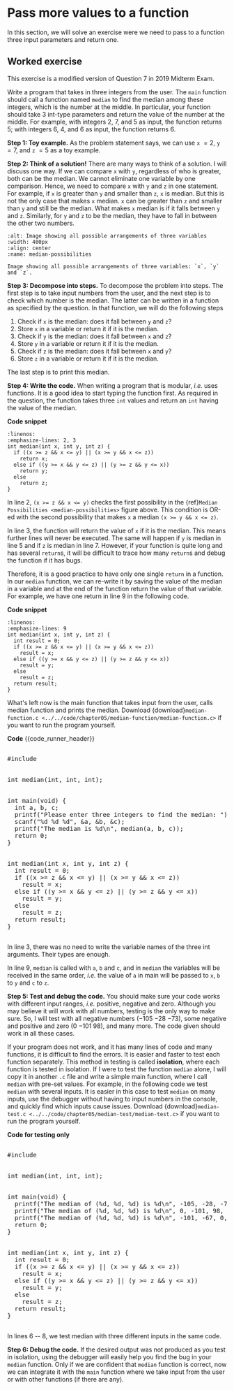 # Pass more values to a function

In this section, we will solve an exercise were we need to pass to a function three input parameters and return one.

## Worked exercise 

This exercise is a modified version of Question 7 in 2019 Midterm Exam.

Write a program that takes in three integers from the user. The `main` function should call a function named `median` to find the median among these integers, which is the number at the middle. In particular, your function should take $3$ int-type parameters and return the value of the number at the middle. For example, with integers $2$, $7$, and $5$ as input, the function returns 5; with integers $6$, $4$, and $6$ as input, the function returns $6$.

**Step 1: Toy example.** As the problem statement says, we can use `x` $= 2$, `y` $= 7$, and `z` $= 5$ as a toy example.

**Step 2: Think of a solution!** There are many ways to think of a solution. I will discuss one way. If we can compare `x` with `y`, regardless of who is greater, both can be the median. We cannot eliminate one variable by one comparison. Hence, we need to compare `x` with `y` and `z` in one statement. For example, if `x` is greater than `y` and smaller than `z`, `x` is median. But this is not the only case that makes `x` median. `x` can be greater than `z` and smaller than `y` and still be the median. What makes `x` median is if it falls between `y` and `z`. Similarly, for `y` and `z` to be the median, they have to fall in between the other two numbers.

```{figure} ./images/median-example.png
:alt: Image showing all possible arrangements of three variables
:width: 400px
:align: center
:name: median-possibilities

Image showing all possible arrangements of three variables: `x`, `y` and `z`.
```

**Step 3: Decompose into steps.** To decompose the problem into steps. The first step is to take input numbers from the user, and the next step is to check which number is the median. The latter can be written in a function as specified by the question. In that function, we will do the following steps

1. Check if `x` is the median: does it fall between `y` and `z`?
2. Store `x` in a variable or return it if it is the median.
3. Check if `y` is the median: does it fall between `x` and `z`?
4. Store `y` in a variable or return it if it is the median.
5. Check if `z` is the median: does it fall between `x` and `y`?
6. Store `z` in a variable or return it if it is the median.

The last step is to print this median.

**Step 4: Write the code.** When writing a program that is modular, *i.e.* uses functions. It is a good idea to start typing the function first. As required in the question, the function takes three `int` values and return an `int` having the value of the median.

**Code snippet**
```{code-block} c
:linenos:
:emphasize-lines: 2, 3
int median(int x, int y, int z) {
  if ((x >= z && x <= y) || (x >= y && x <= z))
    return x;
  else if ((y >= x && y <= z) || (y >= z && y <= x))
    return y;
  else
    return z;
}
```

In line 2, `(x >= z && x <= y)` checks the first possibility in the {ref}`Median Possibilities <median-possibilities>` figure above. This condition is OR-ed with the second possibility that makes `x` a median `(x >= y && x <= z)`.

In line $3$, the function will return the value of `x` if it is the median. This means further lines will never be executed. The same will happen if `y` is median in line $5$ and if `z` is median in line $7$. However, if your function is quite long and has several `return`s, it will be difficult to trace how many `return`s and debug the function if it has bugs.

Therefore, it is a good practice to have only one single `return` in a function. In our `median` function, we can re-write it by saving the value of the median in a variable and at the end of the function return the value of that variable. For example, we have one return in line 9 in the following code.

**Code snippet**
```{code-block} c
:linenos:
:emphasize-lines: 9
int median(int x, int y, int z) {
  int result = 0;
  if ((x >= z && x <= y) || (x >= y && x <= z))
    result = x;
  else if ((y >= x && y <= z) || (y >= z && y <= x))
    result = y;
  else
    result = z;
  return result;
}
```

What's left now is the main function that takes input from the user, calls median function and prints the median. Download {download}`median-function.c <../../code/chapter05/median-function/median-function.c>` if you want to run the program yourself. 

**Code**
{{code_runner_header}}
<pre class="code-runner-wrapper">
<code-runner language="c" highlight-lines="3 9" input="2 7 5"
output="Please enter three integers to find the median: <b>2 7 5</b>
The median is 5">
#include <stdio.h>
<br>
int median(int, int, int);
<br>
int main(void) {
  int a, b, c;
  printf("Please enter three integers to find the median: ");
  scanf("%d %d %d", &a, &b, &c);
  printf("The median is %d\n", median(a, b, c));
  return 0;
}
<br>
int median(int x, int y, int z) {
  int result = 0;
  if ((x >= z && x <= y) || (x >= y && x <= z))
    result = x;
  else if ((y >= x && y <= z) || (y >= z && y <= x))
    result = y;
  else
    result = z;
  return result;
}
</code-runner>
</pre>

In line 3, there was no need to write the variable names of the three int arguments. Their types are enough.

In line 9, `median` is called with `a`, `b` and `c`, and in `median` the variables will be received in the same order, *i.e.* the value of `a` in main will be passed to `x`, `b` to `y` and `c` to `z`.

**Step 5: Test and debug the code.** You should make sure your code works with different input ranges, *i.e.* positive, negative and zero. Although you may believe it will work with all numbers, testing is the only way to make sure. So, I will test with all negative numbers ($-105$ $-28$ $-73$), some negative and positive and zero ($0$ $-101$ $98$), and many more. The code given should work in all these cases. 

If your program does not work, and it has many lines of code and many functions, it is difficult to find the errors. It is easier and faster to test each function separately. This method in testing is called **isolation**, where each function is tested in isolation. If I were to test the function `median` alone, I will copy it in another `.c` file and write a simple main function, where I call `median` with pre-set values. For example, in the following code we test `median` with several inputs. It is easier in this case to test `median` on many inputs, use the debugger without having to input numbers in the console, and quickly find which inputs cause issues. Download {download}`median-test.c <../../code/chapter05/median-test/median-test.c>` if you want to run the program yourself. 

**Code for testing only**
<pre class="code-runner-wrapper">
<code-runner language="c" output="The median of (-105, -28, -73) is -73
The median of (0, -101, 98) is 0
The median of (-101, -67, 0) is -67">
#include <stdio.h>
<br>
int median(int, int, int);
<br>
int main(void) {
  printf("The median of (%d, %d, %d) is %d\n", -105, -28, -73, median(-105, -28, -73));
  printf("The median of (%d, %d, %d) is %d\n", 0, -101, 98, median(0, -101, 98));
  printf("The median of (%d, %d, %d) is %d\n", -101, -67, 0, median(-101, -67, 0));
  return 0;
}
<br>
int median(int x, int y, int z) {
  int result = 0;
  if ((x >= z && x <= y) || (x >= y && x <= z))
    result = x;
  else if ((y >= x && y <= z) || (y >= z && y <= x))
    result = y;
  else
    result = z;
  return result;
}
</code-runner>
</pre>

In lines $6$ -- $8$, we test median with three different inputs in the same code. 

**Step 6:  Debug the code.** If the desired output was not produced as you test in isolation, using the debugger will easily help you find the bug in your `median` function. Only if we are confident that `median` function is correct, now we can integrate it with the `main` function where we take input from the user or with other functions (if there are any).
